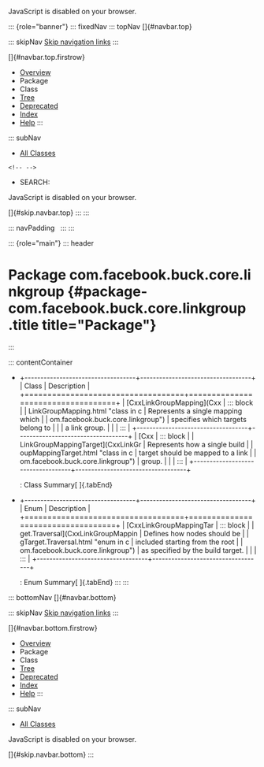 <div>

JavaScript is disabled on your browser.

</div>

::: {role="banner"}
::: fixedNav
::: topNav
[]{#navbar.top}

::: skipNav
[Skip navigation links](#skip.navbar.top "Skip navigation links")
:::

[]{#navbar.top.firstrow}

-   [Overview](../../../../../index.html)
-   Package
-   Class
-   [Tree](package-tree.html)
-   [Deprecated](../../../../../deprecated-list.html)
-   [Index](../../../../../index-all.html)
-   [Help](../../../../../help-doc.html)
:::

::: subNav
-   [All Classes](../../../../../allclasses.html)

```{=html}
<!-- -->
```
-   SEARCH:

<div>

<div>

JavaScript is disabled on your browser.

</div>

</div>

[]{#skip.navbar.top}
:::
:::

::: navPadding
 
:::
:::

::: {role="main"}
::: header
# Package com.facebook.buck.core.linkgroup {#package-com.facebook.buck.core.linkgroup .title title="Package"}
:::

::: contentContainer
-   +-----------------------------------+-----------------------------------+
    | Class                             | Description                       |
    +===================================+===================================+
    | [CxxLinkGroupMapping](Cxx         | ::: block                         |
    | LinkGroupMapping.html "class in c | Represents a single mapping which |
    | om.facebook.buck.core.linkgroup") | specifies which targets belong to |
    |                                   | a link group.                     |
    |                                   | :::                               |
    +-----------------------------------+-----------------------------------+
    | [Cxx                              | ::: block                         |
    | LinkGroupMappingTarget](CxxLinkGr | Represents how a single build     |
    | oupMappingTarget.html "class in c | target should be mapped to a link |
    | om.facebook.buck.core.linkgroup") | group.                            |
    |                                   | :::                               |
    +-----------------------------------+-----------------------------------+

    : Class Summary[ ]{.tabEnd}

-   +-----------------------------------+-----------------------------------+
    | Enum                              | Description                       |
    +===================================+===================================+
    | [CxxLinkGroupMappingTar           | ::: block                         |
    | get.Traversal](CxxLinkGroupMappin | Defines how nodes should be       |
    | gTarget.Traversal.html "enum in c | included starting from the root   |
    | om.facebook.buck.core.linkgroup") | as specified by the build target. |
    |                                   | :::                               |
    +-----------------------------------+-----------------------------------+

    : Enum Summary[ ]{.tabEnd}
:::
:::

::: bottomNav
[]{#navbar.bottom}

::: skipNav
[Skip navigation links](#skip.navbar.bottom "Skip navigation links")
:::

[]{#navbar.bottom.firstrow}

-   [Overview](../../../../../index.html)
-   Package
-   Class
-   [Tree](package-tree.html)
-   [Deprecated](../../../../../deprecated-list.html)
-   [Index](../../../../../index-all.html)
-   [Help](../../../../../help-doc.html)
:::

::: subNav
-   [All Classes](../../../../../allclasses.html)

<div>

<div>

JavaScript is disabled on your browser.

</div>

</div>

[]{#skip.navbar.bottom}
:::
